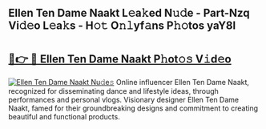 ## Ellen Ten Dame Naakt L𝚎a𝚔ed N𝚞𝚍e - Part-Nzq Vi𝚍𝚎o L𝚎a𝚔s - H𝚘𝚝 O𝚗𝚕yf𝚊ns P𝚑𝚘tos yaY8l

# <h2><a href="http://kf13kcl.oniu.top/?m=Ellen+Ten+Dame+Naakt">🔗👉 🔴 Ellen Ten Dame Naakt P𝚑ot𝚘𝚜 V𝚒d𝚎o</a></h2>

[![Ellen Ten Dame Naakt Nu𝚍e𝚜](https://i.imgur.com/0qMVB7G.gif)](http://kf13kcl.oniu.top/?m=Ellen+Ten+Dame+Naakt)
Online influencer Ellen Ten Dame Naakt, recognized for disseminating dance and lifestyle ideas, through performances and personal vlogs. Visionary designer Ellen Ten Dame Naakt, famed for their groundbreaking designs and commitment to creating beautiful and functional products.  
